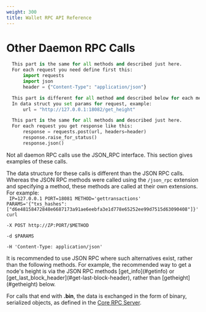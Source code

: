 ```yaml
---
weight: 300
title: Wallet RPC API Reference
---
```


# Other Daemon RPC Calls
```python
  This part is the same for all methods and described just here.
  For each request you need define first this:
      import requests
      import json
      header = {"Content-Type": "application/json"}

  This part is different for all method and described below for each method.
  In data struct you set params for request, example:
      url = "http://127.0.0.1:18082/get_height"

  This part is the same for all methods and described just here.
  For each request you get response like this:
      response = requests.post(url, headers=header)
      response.raise_for_status()
      response.json()
```
Not all daemon RPC calls use the JSON_RPC interface. This section gives examples of these calls.

The data structure for these calls is different than the JSON RPC calls. Whereas the JSON RPC methods were called using the `/json_rpc` extension and specifying a method, these methods are called at their own extensions. For example:  
<code>
    IP=127.0.0.1
    PORT=18081
    METHOD='gettransactions'
	PARAMS='{"txs_hashes":["d6e48158472848e6687173a91ae6eebfa3e1d778e65252ee99d7515d63090408"]}'
	curl \
		-X POST http://$IP:$PORT/$METHOD \
		-d $PARAMS \
		-H 'Content-Type: application/json'
</code>

<aside class="notice">
It is recommended to use JSON RPC where such alternatives exist, rather than the following methods. For example, the recommended way to get a node's height is via the JSON RPC methods [get_info](#getinfo) or [get_last_block_header](#get-last-block-header), rather than [getheight](#getheight) below.
</aside>

For calls that end with **.bin**, the data is exchanged in the form of binary, serialized objects, as defined in the [Core RPC Server](https://github.com/monero-project/monero/blob/master/src/rpc/core_rpc_server_commands_defs.h).
